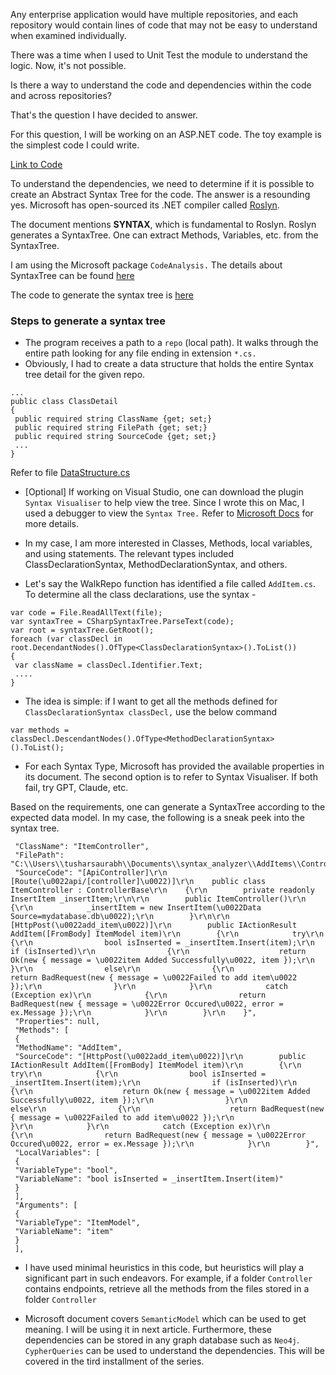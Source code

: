 Any enterprise application would have multiple repositories, and each repository would contain lines of code that may not be easy to understand when examined individually. 

There was a time when I used to Unit Test the module to understand the logic. Now, it's not possible.

Is there a way to understand the code and dependencies within the code and across repositories?

That's the question I have decided to answer.

For this question, I will be working on an ASP.NET code. The toy example is the simplest code I could write.

[Link to Code](https://github.com/tusharacc/syntax_analyzer)

To understand the dependencies, we need to determine if it is possible to create an Abstract Syntax Tree for the code. The answer is a resounding yes. Microsoft has open-sourced its .NET compiler called [Roslyn](https://learn.microsoft.com/en-us/dotnet/csharp/roslyn-sdk/).

The document mentions **SYNTAX**, which is fundamental to Roslyn. Roslyn generates a SyntaxTree. One can extract  Methods, Variables, etc. from the SyntaxTree.

I am using the Microsoft package `CodeAnalysis.` The details about SyntaxTree can be found [here](https://learn.microsoft.com/en-us/dotnet/api/microsoft.codeanalysis.syntaxtree?view=roslyn-dotnet-4.13.0)

The code to generate the syntax tree is [here](https://github.com/tusharacc/Analyzer)

### Steps to generate a syntax tree

- The program receives a path to a `repo` (local path). It walks through the entire path looking for any file ending in extension `*.cs.`
- Obviously, I had to create a data structure that holds the entire Syntax tree detail for the given repo. 
```
...
public class ClassDetail
{
 public required string ClassName {get; set;}
 public required string FilePath {get; set;}
 public required string SourceCode {get; set;}
 ...
}
```

Refer to file [DataStructure.cs](https://github.com/tusharacc/Analyzer/blob/main/Analyzer/DataStructure.cs)

- [Optional] If working on Visual Studio, one can download the plugin `Syntax Visualiser` to help view the tree. Since I wrote this on Mac, I used a debugger to view the `Syntax Tree.` Refer to [Microsoft Docs](https://learn.microsoft.com/en-us/dotnet/csharp/roslyn-sdk/get-started/media/walkthrough-csharp-syntax-figure1.png) for more details.

- In my case, I am more interested in Classes, Methods, local variables, and using statements. The relevant types included ClassDeclarationSyntax, MethodDeclarationSyntax, and others.

- Let's say the WalkRepo function has identified a file called `AddItem.cs`. To determine all the class declarations, use the syntax - 

```
var code = File.ReadAllText(file);
var syntaxTree = CSharpSyntaxTree.ParseText(code);
var root = syntaxTree.GetRoot();
foreach (var classDecl in root.DecendantNodes().OfType<ClassDeclarationSyntax>().ToList())
{
 var className = classDecl.Identifier.Text;
 ....
}
```

- The idea is simple: if I want to get all the methods defined for `ClassDeclarationSyntax classDecl,` use the below command

```
var methods = classDecl.DescendantNodes().OfType<MethodDeclarationSyntax>().ToList();
```

- For each Syntax Type, Microsoft has provided the available properties in its document. The second option is to refer to Syntax Visualiser. If both fail, try GPT, Claude, etc.

Based on the requirements, one can generate a SyntaxTree according to the expected data model. In my case, the following is a sneak peek into the syntax tree.

```
 "ClassName": "ItemController",
 "FilePath": "C:\\Users\\tusharsaurabh\\Documents\\syntax_analyzer\\AddItems\\Controller\\ItemController.cs",
 "SourceCode": "[ApiController]\r\n    [Route(\u0022api/[controller]\u0022)]\r\n    public class ItemController : ControllerBase\r\n    {\r\n        private readonly InsertItem _insertItem;\r\n\r\n        public ItemController()\r\n        {\r\n            _insertItem = new InsertItem(\u0022Data Source=mydatabase.db\u0022);\r\n        }\r\n\r\n        [HttpPost(\u0022add_item\u0022)]\r\n        public IActionResult AddItem([FromBody] ItemModel item)\r\n        {\r\n            try\r\n            {\r\n                bool isInserted = _insertItem.Insert(item);\r\n                if (isInserted)\r\n                {\r\n                    return Ok(new { message = \u0022item Added Successfully\u0022, item });\r\n                }\r\n                else\r\n                {\r\n                    return BadRequest(new { message = \u0022Failed to add item\u0022 });\r\n                }\r\n            }\r\n            catch (Exception ex)\r\n            {\r\n                return BadRequest(new { message = \u0022Error Occured\u0022, error = ex.Message });\r\n            }\r\n        }\r\n    }",
 "Properties": null,
 "Methods": [
 {
 "MethodName": "AddItem",
 "SourceCode": "[HttpPost(\u0022add_item\u0022)]\r\n        public IActionResult AddItem([FromBody] ItemModel item)\r\n        {\r\n            try\r\n            {\r\n                bool isInserted = _insertItem.Insert(item);\r\n                if (isInserted)\r\n                {\r\n                    return Ok(new { message = \u0022item Added Successfully\u0022, item });\r\n                }\r\n                else\r\n                {\r\n                    return BadRequest(new { message = \u0022Failed to add item\u0022 });\r\n                }\r\n            }\r\n            catch (Exception ex)\r\n            {\r\n                return BadRequest(new { message = \u0022Error Occured\u0022, error = ex.Message });\r\n            }\r\n        }",
 "LocalVariables": [
 {
 "VariableType": "bool",
 "VariableName": "bool isInserted = _insertItem.Insert(item)"
 }
 ],
 "Arguments": [
 {
 "VariableType": "ItemModel",
 "VariableName": "item"
 }
 ],
```

- I have used minimal heuristics in this code, but heuristics will play a significant part in such endeavors. For example, if a folder `Controller` contains endpoints, retrieve all the methods from the files stored in a folder `Controller`

- Microsoft document covers `SemanticModel` which can be used to get meaning. I will be using it in next article. Furthermore, these dependencies can be stored in any graph database such as `Neo4j`. `CypherQueries` can be used to understand the dependencies. This will be covered in the tird installment of the series.





